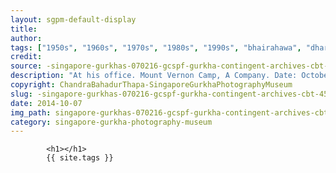 ```yaml
---
layout: sgpm-default-display
title: 
author: 
tags: ["1950s", "1960s", "1970s", "1980s", "1990s", "bhairahawa", "dharan", "gurkhas", "kathmandu", "nepal", "pokhara", "singapore", "singapore gurkha archive", "singapore gurkha old photographs", "singapore gurkha photography museum", "singapore gurkhas"]
credit: 
source: -singapore-gurkhas-070216-gcspf-gurkha-contingent-archives-cbt-45
description: "At his office. Mount Vernon Camp, A Company. Date: October 1976."
copyright: ChandraBahadurThapa-SingaporeGurkhaPhotographyMuseum
slug: -singapore-gurkhas-070216-gcspf-gurkha-contingent-archives-cbt-45
date: 2014-10-07
img_path: singapore-gurkhas-070216-gcspf-gurkha-contingent-archives-cbt-45.jpg
category: singapore-gurkha-photography-museum
---
```

	 		

	 		<h1></h1>
	 		{{ site.tags }}
	 		
